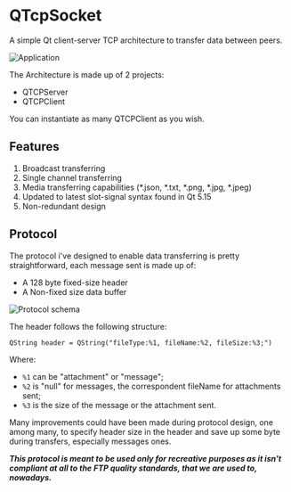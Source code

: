 # QTcpSocket

A simple Qt client-server TCP architecture to transfer data between peers.

![Application](https://github.com/manfredipist/QTcpSocket/blob/master/images/demo.png?raw=true)

The Architecture is made up of 2 projects:
- QTCPServer
- QTCPClient

You can instantiate as many QTCPClient as you wish.

## Features

1. Broadcast transferring
2. Single channel transferring
3. Media transferring capabilities (*.json, *.txt, *.png, *.jpg, *.jpeg)  
4. Updated to latest slot-signal syntax found in Qt 5.15
5. Non-redundant design

## Protocol

The protocol i've designed to enable data transferring is pretty straightforward, each message sent is made up of:
- A 128 byte fixed-size header
- A Non-fixed size data buffer

![Protocol schema](https://github.com/manfredipist/QTcpSocket/blob/master/images/protocol.png?raw=true)

The header follows the following structure:
```
QString header = QString("fileType:%1, fileName:%2, fileSize:%3;")
```
Where:
- ```%1``` can be "attachment" or "message";
- ```%2``` is "null" for messages, the correspondent fileName for attachments sent;
- ```%3``` is the size of the message or the attachment sent.

Many improvements could have been made during protocol design, one among many, to specify header size in the header and save up some byte during transfers, especially messages ones.

__*This protocol is meant to be used only for recreative purposes as it isn't compliant at all to the FTP quality standards, that we are used to, nowadays.*__
